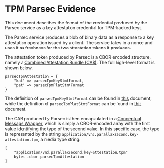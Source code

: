 # TPM Parsec Evidence

This document describes the format of the credential produced by the Parsec
service as a key attestation credential for TPM-backed keys.

The Parsec service produces a blob of binary data as a response to a key
attestation operation issued by a client. The service takes in a nonce and uses
it as freshness for the two attestation tokens it produces.

The attestation token produced by Parsec is a CBOR encoded structure, namely a
[Combined Attestation Bundle
(CAB)](https://datatracker.ietf.org/doc/draft-bft-rats-kat/). The full
high-level format is shown below.

```
parsecTpmAttestation = {
    "kat" => parsecTpmKeyStmtFormat,
    "pat" => parsecTpmPlatStmtFormat
}
```

The definition of `parsecTpmKeyStmtFormat` can be found in
[this](format-definitions/parsec-key-evidence-tpm.md) document, while the
definition of `parsecTpmPlatStmtFormat` can be found in
[this](format-definitions/parsec-platform-evidence-tpm.md) document.

The CAB produced by Parsec is then encapsulated in a [Conceptual Message
Wrapper](https://datatracker.ietf.org/doc/draft-ftbs-rats-msg-wrap/), which is
simply a CBOR-encoded array with the first value identifying the type of the
second value. In this specific case, the type is represented by the string
`application/vnd.parallaxsecond.key-attestation.tpm`, a media type string: 

```
[
    "application/vnd.parallaxsecond.key-attestation.tpm"
    bytes .cbor parsecTpmAttestation 
]
```
